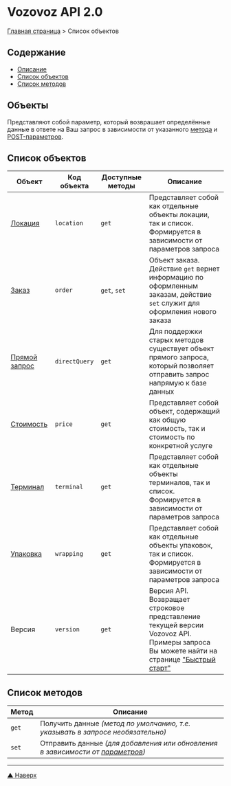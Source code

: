 # <a name="up"/>Vozovoz API 2.0

[Главная страница](/README.md) > Список объектов

## Содержание

* [Описание](#object)
* [Список объектов](#list)
* [Список методов](#action)

## <a name="object"/>Объекты

Представляют собой параметр, который возврашает определённые данные в ответе на Ваш запрос в зависимости от указанного [метода](#action) и [POST-параметров](../params/post.md).

## <a name="list"/>Список объектов

| Объект                    | Код объекта   | Доступные методы | Описание |
| ------                    | -----------   | ---------------- | -------- |
| [Локация](location.md)    | `location`    | `get`         | Представляет собой как отдельные объекты локации, так и список. Формируется в зависимости от параметров запроса |
| [Заказ](order.md)         | `order`       | `get`, `set`  | Объект заказа. Действие `get` вернет информацию по оформленным заказам, действие `set` служит для оформления нового заказа |
| [Прямой запрос](directQuery.md) | `directQuery` | `get`   | Для поддержки старых методов существует объект прямого запроса, который позволяет отправить запрос напрямую к базе данных |
| [Стоимость](price.md)     | `price`       | `get`         | Представляет собой объект, содержащий как общую стоимость, так и стоимость по конкретной услуге |
| [Терминал](terminal.md)   | `terminal`    | `get`         | Представляет собой как отдельные объекты терминалов, так и список. Формируется в зависимости от параметров запроса |
| [Упаковка](wrapping.md)   | `wrapping`    | `get`         | Представляет собой как отдельные объекты упаковок, так и список. Формируется в зависимости от параметров запроса |
| Версия                    | `version`     | `get`         | Версия API. Возвращает строковое представление текущей версии Vozovoz API. Примеры запроса Вы можете найти на странице ["Быстрый старт"](../quick.md) |


## <a name="action"/>Список методов

| Метод | Описание |
| ----- | -------- |
| `get` | Получить данные _(метод по умолчанию, т.е. указывать в запросе необязательно)_ |
| `set` | Отправить данные _(для добавления или обновления в зависимости от [параметров](../params/post.md))_ |

***
[▲ Наверх](#up)